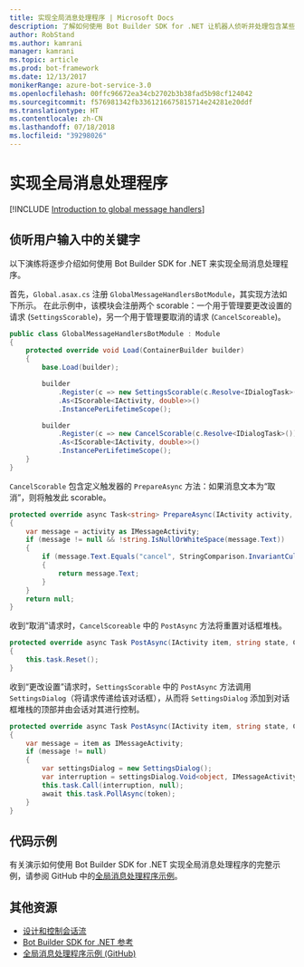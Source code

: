 ```yaml
---
title: 实现全局消息处理程序 | Microsoft Docs
description: 了解如何使用 Bot Builder SDK for .NET 让机器人侦听并处理包含某些关键字的用户输入。
author: RobStand
ms.author: kamrani
manager: kamrani
ms.topic: article
ms.prod: bot-framework
ms.date: 12/13/2017
monikerRange: azure-bot-service-3.0
ms.openlocfilehash: 00ffc96672ea34cb2702b3b38fad5b98cf124042
ms.sourcegitcommit: f576981342fb3361216675815714e24281e20ddf
ms.translationtype: HT
ms.contentlocale: zh-CN
ms.lasthandoff: 07/18/2018
ms.locfileid: "39298026"
---
```

# <a name="implement-global-message-handlers"></a>实现全局消息处理程序

[!INCLUDE [Introduction to global message handlers](../includes/snippet-global-handlers-intro.md)]

## <a name="listen-for-keywords-in-user-input"></a>侦听用户输入中的关键字

以下演练将逐步介绍如何使用 Bot Builder SDK for .NET 来实现全局消息处理程序。

首先，`Global.asax.cs` 注册 `GlobalMessageHandlersBotModule`，其实现方法如下所示。 在此示例中，该模块会注册两个 scorable：一个用于管理要更改设置的请求 (`SettingsScorable`)，另一个用于管理要取消的请求 (`CancelScoreable`)。

```cs
public class GlobalMessageHandlersBotModule : Module
{
    protected override void Load(ContainerBuilder builder)
    {
        base.Load(builder);

        builder
            .Register(c => new SettingsScorable(c.Resolve<IDialogTask>()))
            .As<IScorable<IActivity, double>>()
            .InstancePerLifetimeScope();

        builder
            .Register(c => new CancelScorable(c.Resolve<IDialogTask>()))
            .As<IScorable<IActivity, double>>()
            .InstancePerLifetimeScope();
    }
}
```

`CancelScorable` 包含定义触发器的 `PrepareAsync` 方法：如果消息文本为“取消”，则将触发此 scorable。

```cs
protected override async Task<string> PrepareAsync(IActivity activity, CancellationToken token)
{
    var message = activity as IMessageActivity;
    if (message != null && !string.IsNullOrWhiteSpace(message.Text))
    {
        if (message.Text.Equals("cancel", StringComparison.InvariantCultureIgnoreCase))
        {
            return message.Text;
        }
    }
    return null;
}
```

收到“取消”请求时，`CancelScoreable` 中的 `PostAsync` 方法将重置对话框堆栈。 

```cs
protected override async Task PostAsync(IActivity item, string state, CancellationToken token)
{
    this.task.Reset();
}
```

收到“更改设置”请求时，`SettingsScorable` 中的 `PostAsync` 方法调用 `SettingsDialog`（将请求传递给该对话框），从而将 `SettingsDialog` 添加到对话框堆栈的顶部并由会话对其进行控制。

```cs
protected override async Task PostAsync(IActivity item, string state, CancellationToken token)
{
    var message = item as IMessageActivity;
    if (message != null)
    {
        var settingsDialog = new SettingsDialog();
        var interruption = settingsDialog.Void<object, IMessageActivity>();
        this.task.Call(interruption, null);
        await this.task.PollAsync(token);
    }
}
```

## <a name="sample-code"></a>代码示例

有关演示如何使用 Bot Builder SDK for .NET 实现全局消息处理程序的完整示例，请参阅 GitHub 中的<a href="https://github.com/Microsoft/BotBuilder-Samples/tree/master/CSharp/core-GlobalMessageHandlers" target="_blank">全局消息处理程序示例</a>。

## <a name="additional-resources"></a>其他资源

- [设计和控制会话流](../bot-service-design-conversation-flow.md)
- <a href="/dotnet/api/?view=botbuilder-3.12.2.4" target="_blank">Bot Builder SDK for .NET 参考</a>
- <a href="https://github.com/Microsoft/BotBuilder-Samples/tree/master/CSharp/core-GlobalMessageHandlers" target="_blank">全局消息处理程序示例 (GitHub)</a>
